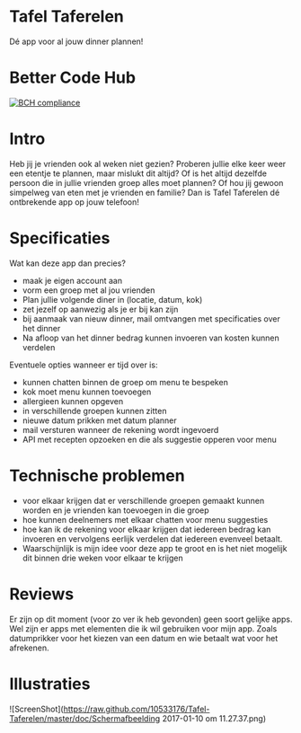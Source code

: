 # Tafel Taferelen
Dé app voor al jouw dinner plannen! 

# Better Code Hub 

[![BCH compliance](https://bettercodehub.com/edge/badge/10533176/TafelTaferelen)](https://bettercodehub.com)






# Intro
Heb jij je vrienden ook al weken niet gezien? Proberen jullie elke keer weer een etentje te plannen, maar mislukt dit altijd? Of is het altijd dezelfde persoon die in jullie vrienden groep alles moet plannen? Of hou jij gewoon simpelweg van eten met je vrienden en familie? Dan is Tafel Taferelen dé ontbrekende app op jouw telefoon! 

# Specificaties
Wat kan deze app dan precies? 
- maak je eigen account aan 
- vorm een groep met al jou vrienden 
- Plan jullie volgende diner in (locatie, datum, kok) 
- zet jezelf op aanwezig als je er bij kan zijn 
- bij aanmaak van nieuw dinner, mail omtvangen met specificaties over het dinner 
- Na afloop van het dinner bedrag kunnen invoeren van kosten kunnen verdelen 

Eventuele opties wanneer er tijd over is: 
- kunnen chatten binnen de groep om menu te bespeken
- kok moet menu kunnen toevoegen 
- allergieen kunnen opgeven 
- in verschillende groepen kunnen zitten 
- nieuwe datum prikken met datum planner 
- mail versturen wanneer de rekening wordt ingevoerd 
- API met recepten opzoeken en die als suggestie opperen voor menu 

# Technische problemen
- voor elkaar krijgen dat er verschillende groepen gemaakt kunnen worden en je vrienden kan toevoegen in die groep 
- hoe kunnen deelnemers met elkaar chatten voor menu suggesties 
- hoe kan ik de rekening voor elkaar krijgen dat iedereen bedrag kan invoeren en vervolgens eerlijk verdelen dat iedereen evenveel betaalt. 
- Waarschijnlijk is mijn idee voor deze app te groot en is het niet mogelijk dit binnen drie weken voor elkaar te krijgen 

# Reviews
Er zijn op dit moment (voor zo ver ik heb gevonden) geen soort gelijke apps. Wel zijn er apps met elementen die ik wil gebruiken voor mijn app. Zoals datumprikker voor het kiezen van een datum en wie betaalt wat voor het afrekenen.  

# Illustraties
![ScreenShot](https://raw.github.com/10533176/Tafel-Taferelen/master/doc/Schermafbeelding 2017-01-10 om 11.27.37.png)
